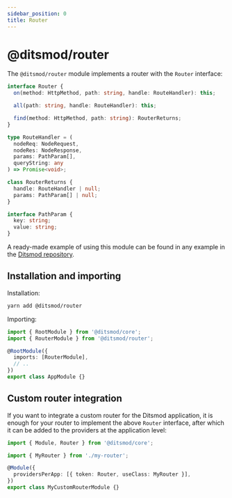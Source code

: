```yaml
---
sidebar_position: 0
title: Router
---
```


# @ditsmod/router

The `@ditsmod/router` module implements a router with the `Router` interface:

```ts
interface Router {
  on(method: HttpMethod, path: string, handle: RouteHandler): this;

  all(path: string, handle: RouteHandler): this;

  find(method: HttpMethod, path: string): RouterReturns;
}

type RouteHandler = (
  nodeReq: NodeRequest,
  nodeRes: NodeResponse,
  params: PathParam[],
  queryString: any
) => Promise<void>;

class RouterReturns {
  handle: RouteHandler | null;
  params: PathParam[] | null;
}

interface PathParam {
  key: string;
  value: string;
}
```

A ready-made example of using this module can be found in any example in the [Ditsmod repository][1].

## Installation and importing

Installation:

```bash
yarn add @ditsmod/router
```

Importing:

```ts
import { RootModule } from '@ditsmod/core';
import { RouterModule } from '@ditsmod/router';

@RootModule({
  imports: [RouterModule],
  // ..
})
export class AppModule {}
```

## Custom router integration

If you want to integrate a custom router for the Ditsmod application, it is enough for your router to implement the above `Router` interface, after which it can be added to the providers at the application level:

```ts
import { Module, Router } from '@ditsmod/core';

import { MyRouter } from './my-router';

@Module({
  providersPerApp: [{ token: Router, useClass: MyRouter }],
})
export class MyCustomRouterModule {}
```



[1]: https://github.com/ditsmod/ditsmod/tree/main/examples
